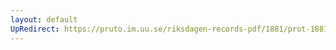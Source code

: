 ```yaml
---
layout: default
UpRedirect: https://pruto.im.uu.se/riksdagen-records-pdf/1881/prot-1881--ak--031/prot-1881--ak--031_026.pdf
---
```

